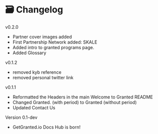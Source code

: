 # 🗃 Changelog

v0.2.0

* Partner cover images added
* First Partnership Network added: SKALE
* Added intro to granted programs page.
* Added Glossary

v0.1.2

* removed kyb reference
* removed personal twitter link

v0.1.1

* Reformatted the Headers in the main Welcome to Granted README
* Changed Granted. (with period) to Granted (without period)
* Updated Contact Us

Version 0.1-dev

* GetGranted.io Docs Hub is born!
